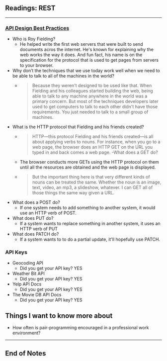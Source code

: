 ## Readings: REST
***
### [API Design Best Practices](https://docs.microsoft.com/en-us/azure/architecture/best-practices/api-design)
- Who is Roy Fielding?
  * He helped write the first web servers that were built to send documents acros the internet. He's known for explaining why the web works the way it does. And fun fact, his name is on the specification for the protocol that is used to get pages from servers to your browser.
- Why don’t the techniques that we use today work well when we need to be able to talk to all of the machines in the world?
  * > Because they weren't designed to be used like that. When Fielding and his colleagues started building the web, being able to talk to any machine anywhere in the world was a primary concern. But most of the techniques developers later used to get computers to talk to each other didn't have those requirements. You just needed to talk to a small group of machines.
- What is the HTTP protocol that Fielding and his friends created?
  * > HTTP—this protocol Fielding and his friends created—is all about applying verbs to nouns. For instance, when you go to a web page, the browser does an HTTP GET on the URL you typed in and back comes a web page.
-What does a GET do?
  * The browser conducts more GETs using the HTTP protocol on them until all the resources are obtained and the web page is displayed.
  * > But the important thing here is that very different kinds of nouns can be treated the same. Whether the noun is an image, text, video, an mp3, a slideshow, whatever. I can GET all of those things the same way given a URL.
- What does a POST do?
  *  If one system needs to add something to another system, it would use an HTTP verb of POST.
- What does PUT do?
  * If a system wants to replace something in another system, it uses an HTTP verb of PUT
- What does PATCH do?
  *  If a system wants to to do a partial update, it'll hopefully use PATCH.


### API Keys
- Geocoding API
  * Did you get your API key? YES
- Weather Bit API
  * Did you get your API key? YES
- Yelp API Docs
  * Did you get your API key? YES
- The Movie DB API Docs
  * Did you get your API key? YES


  

## Things I want to know more about
- How often is pair-programming encouraged in a professional work environment?
***
 ## End of Notes
